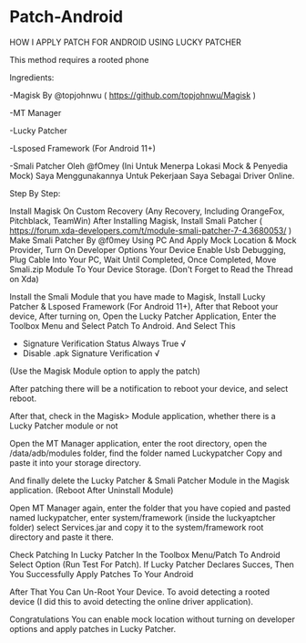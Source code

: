 # Patch-Android
HOW I APPLY PATCH FOR ANDROID USING LUCKY PATCHER

This method requires a rooted phone

Ingredients:

-Magisk By @topjohnwu ( https://github.com/topjohnwu/Magisk
)

-MT Manager

-Lucky Patcher

-Lsposed Framework (For Android 11+)

-Smali Patcher Oleh @fOmey (Ini Untuk Menerpa Lokasi Mock & Penyedia Mock) Saya Menggunakannya Untuk Pekerjaan Saya Sebagai Driver Online.


Step By Step:


Install Magisk On Custom Recovery (Any Recovery, Including OrangeFox, Pitchblack, TeamWin)
After Installing Magisk, Install Smali Patcher ( https://forum.xda-developers.com/t/module-smali-patcher-7-4.3680053/ ) Make Smali Patcher By @f0mey Using PC And Apply Mock Location & Mock Provider, Turn On Developer Options Your Device Enable Usb Debugging, Plug Cable Into Your PC, Wait Until Completed, Once Completed, Move Smali.zip Module To Your Device Storage. (Don't Forget to Read the Thread on Xda)

Install the Smali Module that you have made to Magisk, Install Lucky Patcher & Lsposed Framework (For Android 11+), After that Reboot your device, After turning on, Open the Lucky Patcher Application, Enter the Toolbox Menu and Select Patch To Android. And Select This

- Signature Verification Status Always True √
- Disable .apk Signature Verification √

(Use the Magisk Module option to apply the patch)

After patching there will be a notification to reboot your device, and select reboot.

After that, check in the Magisk> Module application, whether there is a Lucky Patcher module or not

Open the MT Manager application, enter the root directory, open the /data/adb/modules folder, find the folder named Luckypatcher Copy and paste it into your storage directory.

And finally delete the Lucky Patcher & Smali Patcher Module in the Magisk application. (Reboot After Uninstall Module)

Open MT Manager again, enter the folder that you have copied and pasted named luckypatcher, enter system/framework (inside the luckyaptcher folder) select Services.jar and copy it to the system/framework root directory and paste it there. 

Check Patching In Lucky Patcher In the Toolbox Menu/Patch To Android Select Option (Run Test For Patch). If Lucky Patcher Declares Succes, Then You Successfully Apply Patches To Your Android

After That You Can Un-Root Your Device. To avoid detecting a rooted device (I did this to avoid detecting the online driver application).

Congratulations You can enable mock location without turning on developer options and apply patches in Lucky Patcher.


